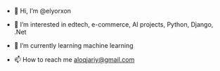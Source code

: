 - 👋 Hi, I’m @elyorxon
- 👀 I’m interested in edtech, e-commerce, AI projects, Python, Django, .Net
- 🌱 I’m currently learning machine learning

- 📫 How to reach me aloqjariy@gmail.com

<!---
elyorxon/elyorxon is a ✨ special ✨ repository because its `README.md` (this file) appears on your GitHub profile.
You can click the Preview link to take a look at your changes.
--->

